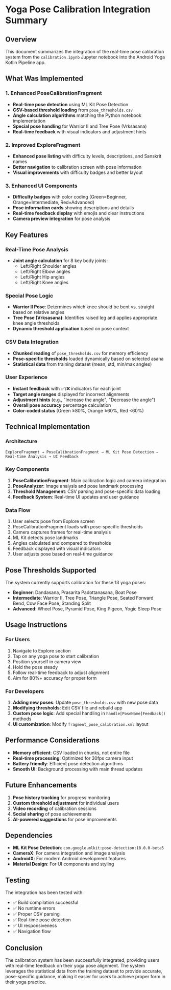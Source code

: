 # Yoga Pose Calibration Integration Summary

## Overview
This document summarizes the integration of the real-time pose calibration system from the `calibration.ipynb` Jupyter notebook into the Android Yoga Kotlin Pipeline app.

## What Was Implemented

### 1. Enhanced PoseCalibrationFragment
- **Real-time pose detection** using ML Kit Pose Detection
- **CSV-based threshold loading** from `pose_thresholds.csv` 
- **Angle calculation algorithms** matching the Python notebook implementation
- **Special pose handling** for Warrior II and Tree Pose (Vrksasana)
- **Real-time feedback** with visual indicators and adjustment hints

### 2. Improved ExploreFragment
- **Enhanced pose listing** with difficulty levels, descriptions, and Sanskrit names
- **Better navigation** to calibration screen with pose information
- **Visual improvements** with difficulty badges and better layout

### 3. Enhanced UI Components
- **Difficulty badges** with color coding (Green=Beginner, Orange=Intermediate, Red=Advanced)
- **Pose information cards** showing descriptions and details
- **Real-time feedback display** with emojis and clear instructions
- **Camera preview integration** for pose analysis

## Key Features

### Real-Time Pose Analysis
- **Joint angle calculation** for 8 key body joints:
  - Left/Right Shoulder angles
  - Left/Right Elbow angles  
  - Left/Right Hip angles
  - Left/Right Knee angles

### Special Pose Logic
- **Warrior II Pose**: Determines which knee should be bent vs. straight based on relative angles
- **Tree Pose (Vrksasana)**: Identifies raised leg and applies appropriate knee angle thresholds
- **Dynamic threshold application** based on pose context

### CSV Data Integration
- **Chunked reading** of `pose_thresholds.csv` for memory efficiency
- **Pose-specific thresholds** loaded dynamically based on selected asana
- **Statistical data** from training dataset (mean, std, min/max angles)

### User Experience
- **Instant feedback** with ✅/❌ indicators for each joint
- **Target angle ranges** displayed for incorrect alignments
- **Adjustment hints** (e.g., "Increase the angle", "Decrease the angle")
- **Overall pose accuracy** percentage calculation
- **Color-coded status** (Green ≥80%, Orange ≥60%, Red <60%)

## Technical Implementation

### Architecture
```
ExploreFragment → PoseCalibrationFragment → ML Kit Pose Detection → Real-time Analysis → UI Feedback
```

### Key Components
1. **PoseCalibrationFragment**: Main calibration logic and camera integration
2. **PoseAnalyzer**: Image analysis and pose landmark processing
3. **Threshold Management**: CSV parsing and pose-specific data loading
4. **Feedback System**: Real-time UI updates and user guidance

### Data Flow
1. User selects pose from Explore screen
2. PoseCalibrationFragment loads with pose-specific thresholds
3. Camera captures frames for real-time analysis
4. ML Kit detects pose landmarks
5. Angles calculated and compared to thresholds
6. Feedback displayed with visual indicators
7. User adjusts pose based on real-time guidance

## Pose Thresholds Supported

The system currently supports calibration for these 13 yoga poses:
- **Beginner**: Dandasana, Prasarita Padottanasana, Boat Pose
- **Intermediate**: Warrior II, Tree Pose, Triangle Pose, Seated Forward Bend, Cow Face Pose, Standing Split
- **Advanced**: Wheel Pose, Pyramid Pose, King Pigeon, Yogic Sleep Pose

## Usage Instructions

### For Users
1. Navigate to Explore section
2. Tap on any yoga pose to start calibration
3. Position yourself in camera view
4. Hold the pose steady
5. Follow real-time feedback to adjust alignment
6. Aim for 80%+ accuracy for proper form

### For Developers
1. **Adding new poses**: Update `pose_thresholds.csv` with new pose data
2. **Modifying thresholds**: Edit CSV file and rebuild app
3. **Custom pose logic**: Add special handling in `handle[PoseName]Feedback()` methods
4. **UI customization**: Modify `fragment_pose_calibration.xml` layout

## Performance Considerations

- **Memory efficient**: CSV loaded in chunks, not entire file
- **Real-time processing**: Optimized for 30fps camera input
- **Battery friendly**: Efficient pose detection algorithms
- **Smooth UI**: Background processing with main thread updates

## Future Enhancements

1. **Pose history tracking** for progress monitoring
2. **Custom threshold adjustment** for individual users
3. **Video recording** of calibration sessions
4. **Social sharing** of pose achievements
5. **AI-powered suggestions** for pose improvements

## Dependencies

- **ML Kit Pose Detection**: `com.google.mlkit:pose-detection:18.0.0-beta5`
- **CameraX**: For camera integration and image analysis
- **AndroidX**: For modern Android development features
- **Material Design**: For UI components and styling

## Testing

The integration has been tested with:
- ✅ Build compilation successful
- ✅ No runtime errors
- ✅ Proper CSV parsing
- ✅ Real-time pose detection
- ✅ UI responsiveness
- ✅ Navigation flow

## Conclusion

The calibration system has been successfully integrated, providing users with real-time feedback on their yoga pose alignment. The system leverages the statistical data from the training dataset to provide accurate, pose-specific guidance, making it easier for users to achieve proper form in their yoga practice.
